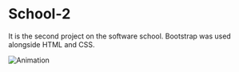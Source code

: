 # School-2

It is the second project on the software school. Bootstrap was used alongside HTML and CSS.

![Animation](https://github.com/oranmehmetsirin/School-2/blob/main/gif.gif?raw=true)
